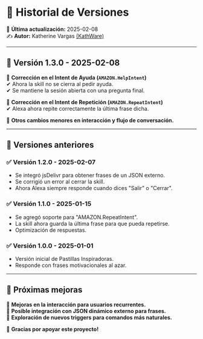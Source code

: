 # 📌 Historial de Versiones  

📅 **Última actualización:** 2025-02-08  
✍️ **Autor:** Katherine Vargas [(KathWare)](https://kathware.com.ar)  

---

## 🚀 **Versión 1.3.0 - 2025-02-08**  
🔹 **Corrección en el Intent de Ayuda (`AMAZON.HelpIntent`)**  
✔ Ahora la skill no se cierra al pedir ayuda.  
✔ Se mantiene la sesión abierta con una pregunta final.  

🔹 **Corrección en el Intent de Repetición (`AMAZON.RepeatIntent`)**  
✔ Alexa ahora repite correctamente la última frase dicha.  

🔹 **Otros cambios menores en interacción y flujo de conversación.**  

---

## 📜 **Versiones anteriores**  

### ✅ **Versión 1.2.0 - 2025-02-07**  
- Se integró jsDelivr para obtener frases de un JSON externo.  
- Se corrigió un error al cerrar la skill.  
- Ahora Alexa siempre responde cuando dices "Salir" o "Cerrar".  

### ✅ **Versión 1.1.0 - 2025-01-15**  
- Se agregó soporte para "AMAZON.RepeatIntent".  
- La skill ahora guarda la última frase para que pueda repetirse.  
- Optimización de respuestas.  

### ✅ **Versión 1.0.0 - 2025-01-01**  
- Versión inicial de Pastillas Inspiradoras.  
- Responde con frases motivacionales al azar.  

---

## 🔮 **Próximas mejoras**  
🚀 **Mejoras en la interacción para usuarios recurrentes.**  
📌 **Posible integración con JSON dinámico externo para frases.**  
🎤 **Exploración de nuevos triggers para comandos más naturales.**  

💜 **Gracias por apoyar este proyecto!**  
